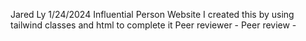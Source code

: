 Jared Ly
1/24/2024
Influential Person Website
I created this by using tailwind classes and html to complete it
Peer reviewer -
Peer review -
